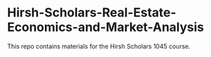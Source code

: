 # Hirsh-Scholars-Real-Estate-Economics-and-Market-Analysis
This repo contains materials for the Hirsh Scholars 1045 course.
